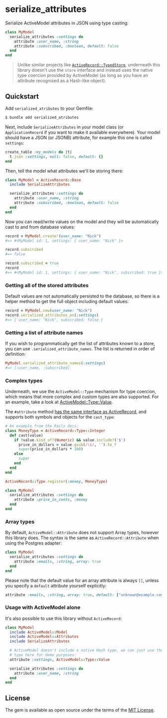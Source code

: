 # serialize_attributes

Serialize ActiveModel attributes in JSON using type casting:

```ruby
class MyModel
  serialize_attributes :settings do
    attribute :user_name, :string
    attribute :subscribed, :boolean, default: false
  end
end
```

> Unlike similar projects like [`ActiveRecord::TypedStore`](https://github.com/byroot/activerecord-typedstore),
> underneath this library doesn't  use the `store` interface and instead uses the native
> type coercion provided by ActiveModel (as long as you have an attribute recognised as a
> Hash-like object).

## Quickstart

Add `serialized_atributes` to your Gemfile:

```bash
$ bundle add serialized_atributes
```

Next, include `SerializeAttributes` in your model class (or `ApplicationRecord` if you want to make
it available everywhere). Your model should have a JSON (or JSONB) attribute, for example
this one is called `settings`:

```ruby
create_table :my_models do |t|
  t.json :settings, null: false, default: {}
end
```

Then, tell the model what attributes we'll be storing there:

```ruby
class MyModel < ActiveRecord::Base
  include SerializeAttributes

  serialize_attributes :settings do
    attribute :user_name, :string
    attribute :subscribed, :boolean, default: false
  end
end
```

Now you can read/write values on the model and they will be automatically cast to and from
database values:

```ruby
record = MyModel.create!(user_name: "Nick")
#=> #<MyModel id: 1, settings: { user_name: "Nick" }>

record.subscribed
#=> false

record.subscribed = true
record
#=> #<MyModel id: 1, settings: { user_name: "Nick", subscribed: true }>
```

### Getting all of the stored attributes

Default values are not automatically persisted to the database, so there is a helper
method to get the full object including default values:

```ruby
record = MyModel.new(user_name: "Nick")
record.serialized_attributes_on(:settings)
#=> { user_name: "Nick", subscribed: false }
```

### Getting a list of attribute names

If you wish to programmatically get the list of attributes known to a store, you can use
`.serialized_attribute_names`. The list is returned in order of definition:

```ruby
MyModel.serialized_attribute_names(:settings)
#=> [:user_name, :subscribed]
```

### Complex types

Underneath, we use the `ActiveModel::Type` mechanism for type coercion, which means
that more complex and custom types are also supported. For an example, take a look at
[ActiveModel::Type::Value](https://api.rubyonrails.org/classes/ActiveModel/Type/Value.html).

The `#attribute` method
[has the same interface as ActiveRecord](https://api.rubyonrails.org/classes/ActiveRecord/Attributes/ClassMethods.html#method-i-attribute),
and supports both symbols and objects for the `cast_type`:

```ruby
# An example from the Rails docs:
class MoneyType < ActiveRecord::Type::Integer
  def cast(value)
    if !value.kind_of?(Numeric) && value.include?('$')
      price_in_dollars = value.gsub(/\$/, '').to_f
      super(price_in_dollars * 100)
    else
      super
    end
  end
end

ActiveRecord::Type.register(:money, MoneyType)
```

```ruby
class MyModel
  serialize_attributes :settings do
    attribute :price_in_cents, :money
  end
end
```

### Array types

By default, `ActiveModel::Attribute` does not support Array types, however this library
does. The syntax is the same as `ActiveRecord::Attribute` when using the Postgres adapter:

```ruby
class MyModel
  serialize_attributes :settings do
    attribute :emails, :string, array: true
  end
end
```

Please note that the default value for an array attribute is always `[]`, unless you
specify a `default` attribute yourself explicitly:

```ruby
attribute :emails, :string, array: true, default: ["unknown@example.com"]
```

### Usage with ActiveModel alone

It's also possible to use this library without `ActiveRecord`:

```ruby
class MyModel
  include ActiveModel::Model
  include ActiveModel::Attributes
  include SerializeAttributes

  # ActiveModel doesn't include a native Hash type, we can just use the Value
  # type here for demo purposes:
  attribute :settings, ActiveModel::Type::Value

  serialize_attributes :settings do
    attribute :user_name, :string
  end
end
```

## License
The gem is available as open source under the terms of the [MIT License](https://opensource.org/licenses/MIT).
